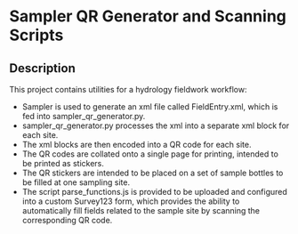 # Sampler QR Generator and Scanning Scripts

## Description

This project contains utilities for a hydrology fieldwork workflow:
- Sampler is used to generate an xml file called FieldEntry.xml, which is fed into sampler_qr_generator.py.
- sampler_qr_generator.py processes the xml into a separate xml block for each site.
- The xml blocks are then encoded into a QR code for each site.
- The QR codes are collated onto a single page for printing, intended to be printed as stickers. 
- The QR stickers are intended to be placed on a set of sample bottles to be filled at one sampling site.
- The script parse_functions.js is provided to be uploaded and configured into a custom Survey123 form, which provides the ability to automatically fill fields related to the sample site by scanning the corresponding QR code.

